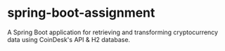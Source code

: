 # spring-boot-assignment
A Spring Boot application for retrieving and transforming cryptocurrency data using CoinDesk's API &amp; H2 database.
